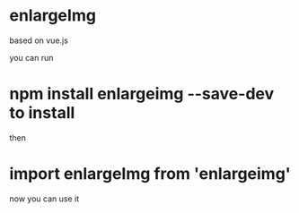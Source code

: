 # enlargeImg
based on vue.js  

you can run 
# npm install enlargeimg --save-dev to install 
then
# import enlargeImg from 'enlargeimg'
now you can use it
